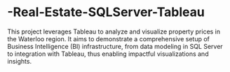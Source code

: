 # -Real-Estate-SQLServer-Tableau
This project leverages Tableau to analyze and visualize property prices in the Waterloo region. It aims to demonstrate a comprehensive setup of Business Intelligence (BI) infrastructure, from data modeling in SQL Server to integration with Tableau, thus enabling impactful visualizations and insights.
